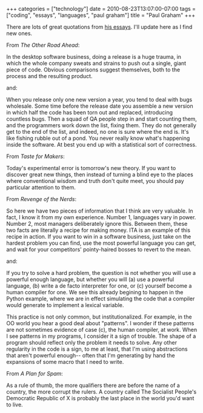 +++
categories = ["technology"]
date = 2010-08-23T13:07:00-07:00
tags = ["coding", "essays", "languages", "paul graham"]
title = "Paul Graham"
+++

There are lots of great quotations from [his essays](http://paulgraham.com/articles.html). I'll update here as I find new ones.

From *The Other Road Ahead*:

In the desktop software business, doing a release is a huge trauma, in which the whole company sweats and strains to push out a single, giant piece of code. Obvious comparisons suggest themselves, both to the process and the resulting product.

and:

When you release only one new version a year, you tend to deal with bugs wholesale. Some time before the release date you assemble a new version in which half the code has been torn out and replaced, introducing countless bugs. Then a squad of QA people step in and start counting them, and the programmers work down the list, fixing them. They do not generally get to the end of the list, and indeed, no one is sure where the end is. It's like fishing rubble out of a pond. You never really know what's happening inside the software. At best you end up with a statistical sort of correctness.

From *Taste for Makers*:

Today's experimental error is tomorrow's new theory. If you want to discover great new things, then instead of turning a blind eye to the places where conventional wisdom and truth don't quite meet, you should pay particular attention to them.

From *Revenge of the Nerds*:

So here we have two pieces of information that I think are very valuable. In fact, I know it from my own experience. Number 1, languages vary in power. Number 2, most managers deliberately ignore this. Between them, these two facts are literally a recipe for making money. ITA is an example of this recipe in action. If you want to win in a software business, just take on the hardest problem you can find, use the most powerful language you can get, and wait for your competitors' pointy-haired bosses to revert to the mean.

and:

If you try to solve a hard problem, the question is not whether you will use a powerful enough language, but whether you will (a) use a powerful language, (b) write a de facto interpreter for one, or (c) yourself become a human compiler for one. We see this already begining to happen in the Python example, where we are in effect simulating the code that a compiler would generate to implement a lexical variable.

This practice is not only common, but institutionalized. For example, in the OO world you hear a good deal about "patterns". I wonder if these patterns are not sometimes evidence of case (c), the human compiler, at work. When I see patterns in my programs, I consider it a sign of trouble. The shape of a program should reflect only the problem it needs to solve. Any other regularity in the code is a sign, to me at least, that I'm using abstractions that aren't powerful enough-- often that I'm generating by hand the expansions of some macro that I need to write.

From *A Plan for Spam*:

As a rule of thumb, the more qualifiers there are before the name of a country, the more corrupt the rulers. A country called The Socialist People's Democratic Republic of X is probably the last place in the world you'd want to live.
